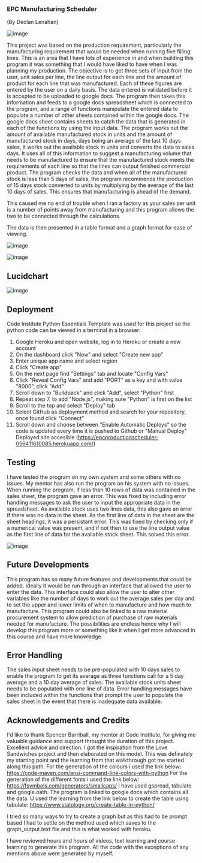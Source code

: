 ### EPC Manufacturing Scheduler
(By Declan Lenahan)

![image](https://github.com/Declan444/EPCProductionScheduler/assets/119152450/cbdeee66-2056-424e-b491-35b8ba56aecd)

This project was based on the production requirement, particularly the manufacturing requirement that would be needed when running five filling lines. This is an area that I have lots of experience in and when building this program it was something that I would have liked to have when I was planning my production. The objective is to get three sets of input from the user, unit sales per line, the line output for each line and the amount of product for each line that was manufactured. Each of these figures are entered by the user on a daily basis. The data entered is validated before it is accepted to be uploaded to google docs.  The program then takes this information and feeds to a google docs spreadsheet which is connected to the program, and a range of functions manipulate the entered data to populate a number of other sheets contained within the google docs. The google docs sheet contains sheets to catch the data that is generated in each of the functions by using the input data. The program works out the amount of available manufactured stock in units and the amount of manufactured stock in days, days being an average of the last 10 days sales, it works out the available stock in units and  converts the data to sales days. It uses all of this information to suggest a manufacturing volume that needs to be manufactured to ensure that the manufactured stock meets the requirements of each line so that the lines can output finished commercial product. The program checks the data and when all of the manufactured stock is less than 5 days of sales, the program recommends the production of 15 days stock converted to units by multiplying by the average of the last 10 days of sales. This ensures that manufacturing is ahead of the demand. 

This caused me no end of trouble when I ran a factory as your sales per unit is a number of points away  from manufacturing and this program allows the two to be connected through the calculations. 

The data is then presented in a table format and a graph format for ease of viewing.


![image](https://github.com/Declan444/EPCProductionScheduler/assets/119152450/aededa87-c4d7-4954-9395-5f9bc91e5f5e)

![image](https://github.com/Declan444/EPCProductionScheduler/assets/119152450/94a72ac9-3070-4114-8e5f-4f4fbfb2e13d)

## Lucidchart

![image](https://github.com/Declan444/EPCProductionScheduler/assets/119152450/a1149479-7c93-41ef-840b-4eaf441b5b99)


## Deployment

Code Institute Python Essentials Template was used for this project so the python code can be viewed in a terminal in a browser:
1. Google Heroku and open website, log in to Heroku or create a new account
2. On the dashboard click "New" and select "Create new app"
3. Enter unique app name and select region
4. Click "Create app"
5. On the next page find "Settings" tab and locate "Config Vars"
6. Click "Reveal Config Vars" and add "PORT" as a key and with value "8000", click "Add"
7. Scroll down to "Buildpack" and click "Add", select "Python" first
8. Repeat step 7. to add "Node.js", making sure "Python" is first on the list
9. Scroll to the top and select "Deploy" tab
10. Select GitHub as deployment method and search for your repository, once found click "Connect"
11. Scroll down and choose between "Enable Automatic Deploys" so the code is updated every time it is pushed to Github or "Manual Deploy"
Deployed site accesible (https://epcproductionscheduler-056411610085.herokuapp.com/)



## Testing

I have tested the program on my own system and some others with no issues. My mentor has also run the program on his system with no issues. When running the program, if less than 10 rows of data was contained in the sales sheet, the program gave an error. This was fixed by including error handling messages to ask the user to input the appropriate data in the spreadsheet. As available stock uses two lines data, this also gave an error if there was no data in the sheet. As the first line of data in the sheet are the sheet headings, it was a persistant error. This was fixed by checking only if a numerical value was present, and if not then to use the line output value as the first line of data for the available stock sheet. This solved this error.

![image](https://github.com/Declan444/EPCProductionScheduler/assets/119152450/e6b47ea6-ed33-425c-af74-266715df397c)


## Future Developments

This program has so many future features and developments that could be added. Ideally it would be run through an interface that allowed the user to enter the data. This interface could also allow the user to alter other variables like the number of days to work out the average sales per day and to set the upper and lower limits of when to manufacture and how much to manufacture. This program could also be linked to a raw material procurement system to allow prediction of purchase of raw materials needed for manufacture. The possibilities are endless hence why I will develop this program more or something like it when I get more advanced in this course and have more knowledge. 

## Error Handling

The sales input sheet needs to be pre-populated with 10 days sales to enable the program to get its average as three functions call for a 5 day average and a 10 day average of sales. 
The available stock units sheet needs to be populated with one line of data. 
Error handling messages have been included within the functions that prompt the user to populate the sales sheet in the event that there is inadequate data available.

## Acknowledgements and Credits

I'd like to thank Spencer Barriball, my mentor at Code Institute, for giving me valuable guidance and support throught the duration of this project. Excellent advice and direction. 
I got the inspiration from the Love Sandwiches project and then elaborated on this model. This was definately my starting point and the learning from that walkthrough got me started along this path. 
For the generation of the colours i used the link below:
https://code-maven.com/ansi-command-line-colors-with-python
For the generation of the different fonts i used the link below:
https://fsymbols.com/generators/smallcaps/
I have used gspread, tabulate and google.oath.
The program is linked to google docs which contains all the data.
U used the learning from the link below to create the table using tabulate:
https://www.statology.org/create-table-in-python/

I tried so many ways to try to create a graph but as this had to be prompt based I had to settle on the method used which saves to the graph_output.text file and this is what worked with heroku.

I have reviewed hours and hours of videos, text learning and course learning to generate this program. 
All the code with the exceptions of any mentions above were generated by myself. 




